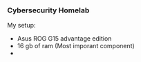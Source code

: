 ### Cybersecurity Homelab

My setup:
- Asus ROG G15 advantage edition
- 16 gb of ram (Most imporant component)
- 
